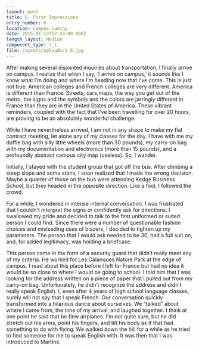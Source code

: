 ```yaml
---
layout: post
title: 6. First Impressions
entry_number: 6
location: Campus Luminy
date: 2015-01-13T17:43:00.000Z
length_layout: Medium
component_type: l_1
file: /assets/uploads/2_6.jpg
---
```

After making several disjointed inquiries about transportation, I finally arrive on campus. I realize that when I say, ‘I arrive on campus,’ it sounds like I know what I’m doing and where I’m heading now that I’ve come. This is just not true. American colleges and French colleges are very different. America is different than France. Streets, cars,maps, the way you get out of the metro, the signs and the symbols and the colors are jarringly different in France than they are in the United States of America. These vibrant reminders, coupled with the fact that I’ve been travelling for over 20 hours, are proving to be an absolutely wonderful challenge.

While I have nevertheless arrived, I am not in any shape to make my flat contract meeting, let alone any of my classes for the day. I have with me my duffle bag with silly little wheels (more than 30 pounds), my carry-on bag with my documentation and electronics (more than 15 pounds), and a profoundly abstract campus city map (useless). So, I wander. 

Initially, I stayed with the student group that got off the bus. After climbing a steep slope and some stairs, I soon realized that I made the wrong decision. Maybe a quarter of those on the bus were attending Kedge Business School, but they headed in the opposite direction. Like a fool, I followed the crowd.

For a while, I wondered in intense internal conversation. I was frustrated that I couldn’t interpret the signs or confidently ask for directions. I swallowed my pride and decided to talk to the first uniformed or suited person I could find. Since there were a number of questionable fashion choices and misleading uses of blazers, I decided to tighten up my parameters. The person that I would ask needed to be 30, had a full suit on, and, for added legitimacy, was holding a briefcase. 

This person came in the form of a security guard that didn’t really meet any of my criteria. He worked for Les Calanques Nature Park at the edge of campus. I read about this place before I left for France but had no idea it would be so close to where I would be going to school. I told him that I was looking for the address written on a piece of paper that I pulled out from my carry-on bag. Unfortunately, he didn’t recognize the address and didn’t really speak English. I, even after 4 years of high school language classes, surely will not say that I speak French. 
Our conversation quickly transformed into a hilarious dance about ourselves. We “talked” about where I came from, the time of my arrival, and laughed together. I think at one point he said that he flew airplanes. I’m not quite sure, but he did stretch out his arms, point his fingers, and tilt his body as if that had something to do with flying. We walked down the hill for a while as he tried to find someone for me to speak English with. It was then that I was introduced to Martine. 